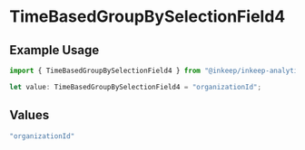 # TimeBasedGroupBySelectionField4

## Example Usage

```typescript
import { TimeBasedGroupBySelectionField4 } from "@inkeep/inkeep-analytics/models/components";

let value: TimeBasedGroupBySelectionField4 = "organizationId";
```

## Values

```typescript
"organizationId"
```